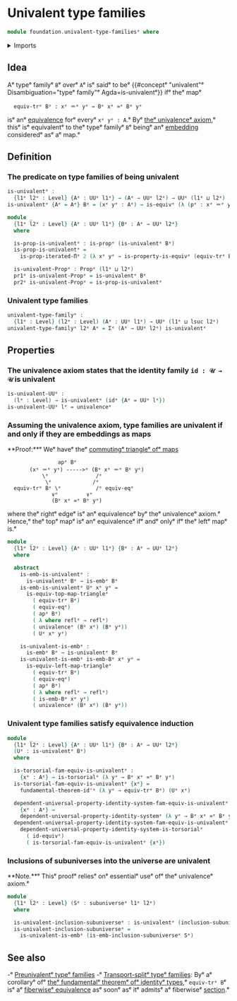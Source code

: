 # Univalent type families

```agda
module foundation.univalent-type-familiesᵉ where
```

<details><summary>Imports</summary>

```agda
open import foundation.action-on-identifications-functionsᵉ
open import foundation.dependent-pair-typesᵉ
open import foundation.equality-dependent-pair-typesᵉ
open import foundation.equivalencesᵉ
open import foundation.fundamental-theorem-of-identity-typesᵉ
open import foundation.identity-systemsᵉ
open import foundation.iterated-dependent-product-typesᵉ
open import foundation.propositionsᵉ
open import foundation.subuniversesᵉ
open import foundation.transport-along-identificationsᵉ
open import foundation.univalenceᵉ
open import foundation.universal-property-identity-systemsᵉ
open import foundation.universe-levelsᵉ

open import foundation-core.embeddingsᵉ
open import foundation-core.function-typesᵉ
open import foundation-core.identity-typesᵉ
open import foundation-core.sectionsᵉ
open import foundation-core.torsorial-type-familiesᵉ
```

</details>

## Idea

Aᵉ typeᵉ familyᵉ `B`ᵉ overᵉ `A`ᵉ isᵉ saidᵉ to beᵉ
{{#conceptᵉ "univalent"ᵉ Disambiguation="typeᵉ family"ᵉ Agda=is-univalentᵉ}} ifᵉ theᵉ
mapᵉ

```text
  equiv-trᵉ Bᵉ : xᵉ ＝ᵉ yᵉ → Bᵉ xᵉ ≃ᵉ Bᵉ yᵉ
```

isᵉ anᵉ [equivalence](foundation-core.equivalences.mdᵉ) forᵉ everyᵉ `xᵉ yᵉ : A`.ᵉ Byᵉ
[theᵉ univalenceᵉ axiom](foundation-core.univalence.md),ᵉ thisᵉ isᵉ equivalentᵉ to theᵉ
typeᵉ familyᵉ `B`ᵉ beingᵉ anᵉ [embedding](foundation-core.embeddings.mdᵉ) consideredᵉ
asᵉ aᵉ map.ᵉ

## Definition

### The predicate on type families of being univalent

```agda
is-univalentᵉ :
  {l1ᵉ l2ᵉ : Level} {Aᵉ : UUᵉ l1ᵉ} → (Aᵉ → UUᵉ l2ᵉ) → UUᵉ (l1ᵉ ⊔ l2ᵉ)
is-univalentᵉ {Aᵉ = Aᵉ} Bᵉ = (xᵉ yᵉ : Aᵉ) → is-equivᵉ (λ (pᵉ : xᵉ ＝ᵉ yᵉ) → equiv-trᵉ Bᵉ pᵉ)

module _
  {l1ᵉ l2ᵉ : Level} {Aᵉ : UUᵉ l1ᵉ} {Bᵉ : Aᵉ → UUᵉ l2ᵉ}
  where

  is-prop-is-univalentᵉ : is-propᵉ (is-univalentᵉ Bᵉ)
  is-prop-is-univalentᵉ =
    is-prop-iterated-Πᵉ 2 (λ xᵉ yᵉ → is-property-is-equivᵉ (equiv-trᵉ Bᵉ))

  is-univalent-Propᵉ : Propᵉ (l1ᵉ ⊔ l2ᵉ)
  pr1ᵉ is-univalent-Propᵉ = is-univalentᵉ Bᵉ
  pr2ᵉ is-univalent-Propᵉ = is-prop-is-univalentᵉ
```

### Univalent type families

```agda
univalent-type-familyᵉ :
  {l1ᵉ : Level} (l2ᵉ : Level) (Aᵉ : UUᵉ l1ᵉ) → UUᵉ (l1ᵉ ⊔ lsuc l2ᵉ)
univalent-type-familyᵉ l2ᵉ Aᵉ = Σᵉ (Aᵉ → UUᵉ l2ᵉ) is-univalentᵉ
```

## Properties

### The univalence axiom states that the identity family `id : 𝒰 → 𝒰` is univalent

```agda
is-univalent-UUᵉ :
  (lᵉ : Level) → is-univalentᵉ (idᵉ {Aᵉ = UUᵉ lᵉ})
is-univalent-UUᵉ lᵉ = univalenceᵉ
```

### Assuming the univalence axiom, type families are univalent if and only if they are embeddings as maps

**Proof:**ᵉ Weᵉ haveᵉ theᵉ
[commutingᵉ triangleᵉ ofᵉ maps](foundation-core.commuting-triangles-of-maps.mdᵉ)

```text
                apᵉ Bᵉ
       (xᵉ ＝ᵉ yᵉ) ----->ᵉ (Bᵉ xᵉ ＝ᵉ Bᵉ yᵉ)
           \ᵉ               /ᵉ
            \ᵉ             /ᵉ
  equiv-trᵉ Bᵉ \ᵉ           /ᵉ equiv-eqᵉ
              ∨ᵉ         ∨ᵉ
              (Bᵉ xᵉ ≃ᵉ Bᵉ yᵉ)
```

where theᵉ rightᵉ edgeᵉ isᵉ anᵉ equivalenceᵉ byᵉ theᵉ univalenceᵉ axiom.ᵉ Hence,ᵉ theᵉ topᵉ
mapᵉ isᵉ anᵉ equivalenceᵉ ifᵉ andᵉ onlyᵉ ifᵉ theᵉ leftᵉ mapᵉ is.ᵉ

```agda
module _
  {l1ᵉ l2ᵉ : Level} {Aᵉ : UUᵉ l1ᵉ} {Bᵉ : Aᵉ → UUᵉ l2ᵉ}
  where

  abstract
    is-emb-is-univalentᵉ :
      is-univalentᵉ Bᵉ → is-embᵉ Bᵉ
    is-emb-is-univalentᵉ Uᵉ xᵉ yᵉ =
      is-equiv-top-map-triangleᵉ
        ( equiv-trᵉ Bᵉ)
        ( equiv-eqᵉ)
        ( apᵉ Bᵉ)
        ( λ where reflᵉ → reflᵉ)
        ( univalenceᵉ (Bᵉ xᵉ) (Bᵉ yᵉ))
        ( Uᵉ xᵉ yᵉ)

    is-univalent-is-embᵉ :
      is-embᵉ Bᵉ → is-univalentᵉ Bᵉ
    is-univalent-is-embᵉ is-emb-Bᵉ xᵉ yᵉ =
      is-equiv-left-map-triangleᵉ
        ( equiv-trᵉ Bᵉ)
        ( equiv-eqᵉ)
        ( apᵉ Bᵉ)
        ( λ where reflᵉ → reflᵉ)
        ( is-emb-Bᵉ xᵉ yᵉ)
        ( univalenceᵉ (Bᵉ xᵉ) (Bᵉ yᵉ))
```

### Univalent type families satisfy equivalence induction

```agda
module _
  {l1ᵉ l2ᵉ : Level} {Aᵉ : UUᵉ l1ᵉ} {Bᵉ : Aᵉ → UUᵉ l2ᵉ}
  (Uᵉ : is-univalentᵉ Bᵉ)
  where

  is-torsorial-fam-equiv-is-univalentᵉ :
    {xᵉ : Aᵉ} → is-torsorialᵉ (λ yᵉ → Bᵉ xᵉ ≃ᵉ Bᵉ yᵉ)
  is-torsorial-fam-equiv-is-univalentᵉ {xᵉ} =
    fundamental-theorem-id'ᵉ (λ yᵉ → equiv-trᵉ Bᵉ) (Uᵉ xᵉ)

  dependent-universal-property-identity-system-fam-equiv-is-univalentᵉ :
    {xᵉ : Aᵉ} →
    dependent-universal-property-identity-systemᵉ (λ yᵉ → Bᵉ xᵉ ≃ᵉ Bᵉ yᵉ) id-equivᵉ
  dependent-universal-property-identity-system-fam-equiv-is-univalentᵉ {xᵉ} =
    dependent-universal-property-identity-system-is-torsorialᵉ
      ( id-equivᵉ)
      ( is-torsorial-fam-equiv-is-univalentᵉ {xᵉ})
```

### Inclusions of subuniverses into the universe are univalent

**Note.**ᵉ Thisᵉ proofᵉ reliesᵉ onᵉ essentialᵉ useᵉ ofᵉ theᵉ univalenceᵉ axiom.ᵉ

```agda
module _
  {l1ᵉ l2ᵉ : Level} (Sᵉ : subuniverseᵉ l1ᵉ l2ᵉ)
  where

  is-univalent-inclusion-subuniverseᵉ : is-univalentᵉ (inclusion-subuniverseᵉ Sᵉ)
  is-univalent-inclusion-subuniverseᵉ =
    is-univalent-is-embᵉ (is-emb-inclusion-subuniverseᵉ Sᵉ)
```

## See also

-ᵉ [Preunivalentᵉ typeᵉ families](foundation.preunivalent-type-families.mdᵉ)
-ᵉ [Transport-splitᵉ typeᵉ families](foundation.transport-split-type-families.mdᵉ):
  Byᵉ aᵉ corollaryᵉ ofᵉ
  [theᵉ fundamentalᵉ theoremᵉ ofᵉ identityᵉ types](foundation.fundamental-theorem-of-identity-types.md),ᵉ
  `equiv-trᵉ B`ᵉ isᵉ aᵉ
  [fiberwiseᵉ equivalence](foundation-core.families-of-equivalences.mdᵉ) asᵉ soonᵉ
  asᵉ itᵉ admitsᵉ aᵉ fiberwiseᵉ [section](foundation-core.sections.md).ᵉ